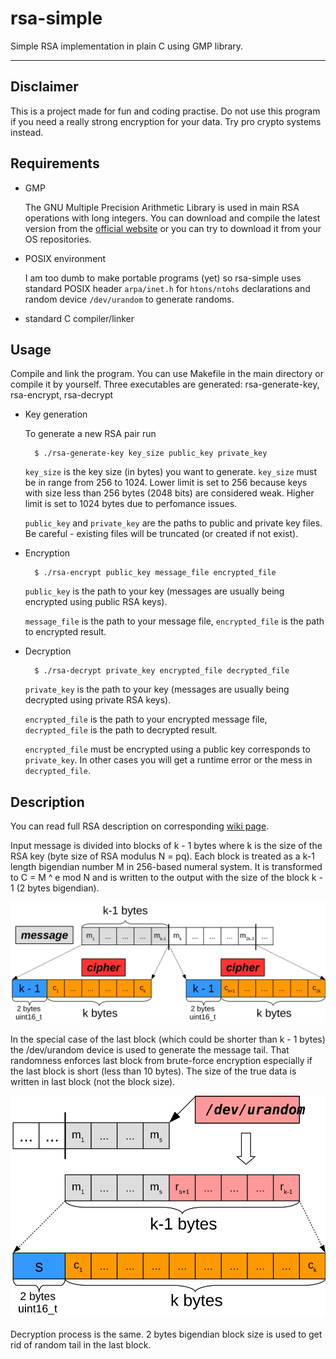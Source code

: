# rsa-simple
Simple RSA implementation in plain C using GMP library.

- - -

## Disclaimer

This is a project made for fun and coding practise. Do not use this program
if you need a really strong encryption for your data. Try pro crypto systems
instead.

## Requirements

* GMP

    The GNU Multiple Precision Arithmetic Library is used in main
    RSA operations with long integers. You can download and compile
    the latest version from the [official website](https://gmplib.org)
    or you can try to download it from your OS repositories.

* POSIX environment

    I am too dumb to make portable programs (yet) so rsa-simple uses
    standard POSIX header `arpa/inet.h` for `htons/ntohs` declarations
    and random device `/dev/urandom` to generate randoms.

* standard C compiler/linker

## Usage

Compile and link the program. You can use Makefile in the main directory or compile it
by yourself. Three executables are generated: rsa-generate-key, rsa-encrypt, rsa-decrypt

* Key generation

    To generate a new RSA pair run

        $ ./rsa-generate-key key_size public_key private_key

    `key_size` is the key size (in bytes) you want to generate. `key_size` must be in range
    from 256 to 1024. Lower limit is set to 256 because keys with size less than 256 bytes
    (2048 bits) are considered weak. Higher limit is set to 1024 bytes due to perfomance issues.

    `public_key` and `private_key` are the paths to public and private key files.
    Be careful - existing files will be truncated (or created if not exist).

* Encryption

        $ ./rsa-encrypt public_key message_file encrypted_file

    `public_key` is the path to your key (messages are usually being encrypted using public RSA keys).

    `message_file` is the path to your message file, `encrypted_file` is the path to encrypted result.

* Decryption

        $ ./rsa-decrypt private_key encrypted_file decrypted_file

    `private_key` is the path to your key (messages are usually being decrypted using
    private RSA keys).

    `encrypted_file` is the path to your encrypted message file,
    `decrypted_file` is the path to decrypted result.

    `encrypted_file` must be encrypted using a public key corresponds to `private_key`.
    In other cases you will get a runtime error or the mess in `decrypted_file`.

## Description

You can read full RSA description on corresponding
[wiki page](https://en.wikipedia.org/wiki/RSA_\(cryptosystem\)).

Input message is divided into blocks of k - 1 bytes where k is the size
of the RSA key (byte size of RSA modulus N = pq). Each block is treated
as a k-1 length bigendian number M in 256-based numeral system.
It is transformed to C = M ^ e mod N and is written to the output with
the size of the block k - 1 (2 bytes bigendian).

![encryption scheme](pics/crypt_scheme.svg "Encryption scheme")

In the special case of the last block (which could be shorter than
k - 1 bytes) the /dev/urandom device is used to generate the message tail.
That randomness enforces last block from brute-force encryption especially
if the last block is short (less than 10 bytes). The size of the true data
is written in last block (not the block size).

![last block](pics/last_block.svg "Last block case")

Decryption process is the same. 2 bytes bigendian block size is used to
get rid of random tail in the last block.
